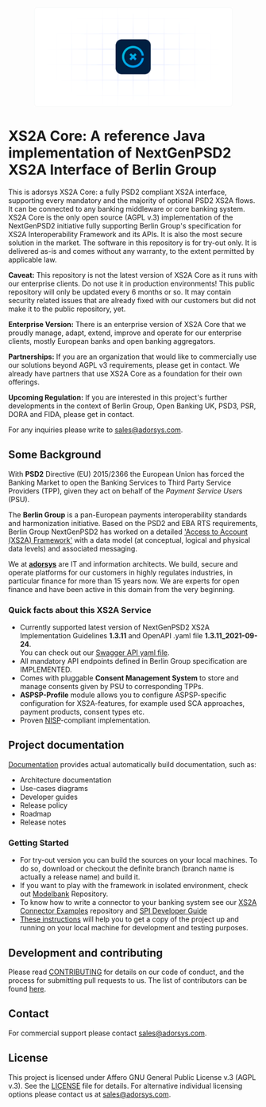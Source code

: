<p align=center><img src="xs2a_core.png" height="200"></p>

# XS2A Core: A reference Java implementation of NextGenPSD2 XS2A Interface of Berlin Group

This is adorsys XS2A Core: a fully PSD2 compliant XS2A interface, supporting every mandatory and the majority of optional PSD2 XS2A flows. It can be connected to any banking middleware or core banking system.
XS2A Core is the only open source (AGPL v.3) implementation of the NextGenPSD2 initiative fully supporting Berlin Group's specification for XS2A Interoperability Framework and its APIs. It is also the most secure solution in the market.
The software in this repository is for try-out only. It is delivered as-is and comes without any warranty, to the extent permitted by applicable law.

**Caveat:** This repository is not the latest version of XS2A Core as it runs with our enterprise clients. Do not use it in production environments! This public repository will only be updated every 6 months or so. It may contain security related issues that are already fixed with our customers but did not make it to the public repository, yet.

**Enterprise Version:** There is an enterprise version of XS2A Core that we proudly manage, adapt, extend, improve and operate for our enterprise clients, mostly European banks and open banking aggregators.

**Partnerships:** If you are an organization that would like to commercially use our solutions beyond AGPL v3 requirements, please get in contact. We already have partners that use XS2A Core as a foundation for their own offerings.

**Upcoming Regulation:** If you are interested in this project's further developments in the context of Berlin Group, Open Banking UK, PSD3, PSR, DORA and FIDA, please get in contact.

For any inquiries please write to [sales@adorsys.com](mailto://sales@adorsys.com).

## Some Background

With **PSD2** Directive (EU) 2015/2366 the European Union has forced the Banking Market to open the Banking Services to Third Party Service Providers (TPP), given they act on behalf of the *Payment Service User*s (PSU).

The **Berlin Group** is a pan-European payments interoperability standards and harmonization initiative. Based on the PSD2 and EBA RTS requirements, Berlin Group NextGenPSD2 has worked on a detailed ['Access to Account  (XS2A) Framework'](https://www.berlin-group.org/psd2-access-to-bank-accounts) with a data model (at conceptual, logical and physical data levels) and associated messaging.

We at **[adorsys](https://adorsys.com/)** are IT and information architects. We build, secure and operate platforms for our customers in highly regulates industries, in particular finance for more than 15 years now. We are experts for open finance and have been active in this domain from the very beginning.

### Quick facts about this XS2A Service

* Currently supported latest version of NextGenPSD2 XS2A Implementation Guidelines **1.3.11** and OpenAPI .yaml file **1.3.11_2021-09-24**. <br>
  You can check out our [Swagger API yaml file](xs2a-impl/src/main/resources/static/psd2-api_v1.3.11-2021-10-01v1.yaml).
* All mandatory API endpoints defined in Berlin Group specification are IMPLEMENTED.
* Comes with pluggable **Consent Management System** to store and manage consents given by PSU to corresponding TPPs.
* **ASPSP-Profile** module allows you to configure ASPSP-specific configuration for XS2A-features, for example used SCA approaches, payment products, consent types etc.
* Proven [NISP](https://nisp.online)-compliant implementation.

## Project documentation

[Documentation](doc/index.adoc) provides actual automatically build documentation, such as:
* Architecture documentation
* Use-cases diagrams
* Developer guides
* Release policy
* Roadmap
* Release notes

### Getting Started

* For try-out version you can build the sources on your local machines. To do so, download or checkout the definite branch (branch name is actually a release name) and build it.
* If you want to play with the framework in isolated environment, check out [Modelbank](https://github.com/adorsys/XS2A-Sandbox) Repository.
* To know how to write a connector to your banking system see our [XS2A Connector Examples](https://github.com/adorsys/xs2a-connector-examples) repository and [SPI Developer Guide](<doc/SPI Developer Guide/SPI_Developer_Guide.adoc>)
* [These instructions](doc/GETTING_STARTED.adoc) will help you to get a copy of the project up and running on your local machine for development and testing purposes.

## Development and contributing

Please read [CONTRIBUTING](doc/CONTRIBUTING.md) for details on our code of conduct, and the process for submitting pull requests to us.
The list of contributors can be found [here](doc/contributors.md).

## Contact

For commercial support please contact [sales@adorsys.com](mailto://sales@adorsys.com).

## License

This project is licensed under Affero GNU General Public License v.3 (AGPL v.3). See the [LICENSE](LICENSE) file for details. For alternative individual licensing options please contact us at [sales@adorsys.com](mailto://sales@adorsys.com).


